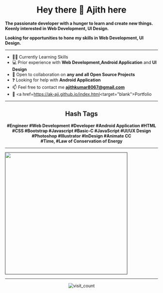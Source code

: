 <h1 align="center">Hey there 👋 Ajith here</h1>

 **The passionate developer with a hunger to learn and create new things. Keenly interested in Web Development, UI Design.**

 **Looking for opportunities to hone my skills in Web Development, UI Design.**

<hr />

- 👨‍💻 Currently Learning Skills
- 💻 Prior experience with **Web Development,Android Application** and **UI Design**
- 👯 Open to collaboration on **any and all Open Source Projects**
- ❓ Looking for help with **Android Application**
- 📫 Feel free to contact me **ajithkumar8067@gmail.com**
- :link: <a href=https://ak-aji.github.io/index.html<target="blank">Portfolio</a>

<hr />

<h2 align="center">Hash Tags</h2>
<p align="center">
<b>#<span style="transform: scale(-1, 1);">Engineer</span> #Web Development #Developer #Android Application #HTML #CSS #Bootstrap #Javascript #Basic-C #JavaScript #UI/UX Design #Photoshop #Illustrator #InDesign #Animate CC
<br /> #Time, #Law of Conservation of Energy
</b>
</p>

<hr />

<p>
<a href="">
  <img src="https://github-readme-stats.anuraghazra1.vercel.app/api/top-langs/?username=ak-aji&layout=compact&theme=algolia&card_width=445&hide=html" width="403" />
</a>
</p>

<hr />

<p align="center">
<img src="https://profile-counter.glitch.me/ak-aji/count.svg" alt="visit_count" />
</p>
